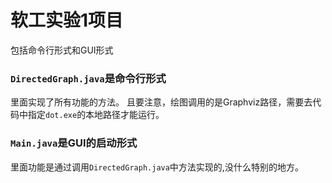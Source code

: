 # 软工实验1项目
包括命令行形式和GUI形式
### `DirectedGraph.java`是命令行形式
 里面实现了所有功能的方法。
 且要注意，绘图调用的是Graphviz路径，需要去代码中指定`dot.exe`的本地路径才能运行。
### `Main.java`是GUI的启动形式
里面功能是通过调用`DirectedGraph.java`中方法实现的,没什么特别的地方。
